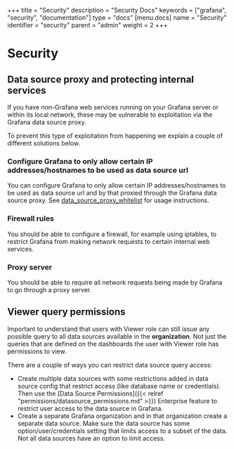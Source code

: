 +++
title = "Security"
description = "Security Docs"
keywords = ["grafana", "security", "documentation"]
type = "docs"
[menu.docs]
name = "Security"
identifier = "security"
parent = "admin"
weight = 2
+++

# Security

## Data source proxy and protecting internal services

If you have non-Grafana web services running on your Grafana server or within its local network, these may be vulnerable to exploitation via the Grafana data source proxy.

To prevent this type of exploitation from happening we explain a couple of different solutions  below.

### Configure Grafana to only allow certain IP addresses/hostnames to be used as data source url

You can configure Grafana to only allow certain IP addresses/hostnames to be used as data source url and by that proxied through the Grafana data source proxy. See [data_source_proxy_whitelist](/installation/configuration/#data-source-proxy-whitelist) for usage instructions.

### Firewall rules

You should be able to configure a firewall, for example using iptables, to restrict Grafana from making network requests to certain internal web services.

### Proxy server

You should be able to require all network requests being made by Grafana to go through a proxy server.

## Viewer query permissions

Important to understand that users with Viewer role can still issue any possible query to all data sources available in the **organization**. Not just the queries that are defined on the dashboards the user with Viewer role has permissions to view.

There are a couple of ways you can restrict data source query access:

- Create multiple data sources with some restrictions added in data source config that restrict access (like database name or credentials). Then use the [Data Source Permissions]({{< relref "permissions/datasource_permissions.md" >}}) Enterprise feature to restrict user access to the data source in Grafana.
- Create a separate Grafana organization and in that organization create a separate data source. Make sure the data source has some option/user/credentials setting that limits access to a subset of the data. Not all data sources have an option to limit access.
